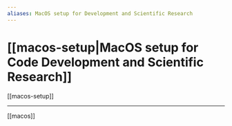 ```yaml
---
aliases: MacOS setup for Development and Scientific Research
---
```


# [[macos-setup|MacOS setup for Code Development and Scientific Research]]

[[macos-setup]]




---

[[macos]]

